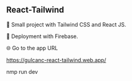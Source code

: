 ## React-Tailwind

💠 Small project with Tailwind CSS  and React JS.

💠 Deployment with Firebase.

🌐 Go to the app URL 

https://gulcanc-react-tailwind.web.app/

nmp run dev
